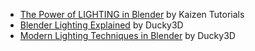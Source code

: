- [The Power of LIGHTING in Blender](https://www.youtube.com/watch?v=ElMM3u2MO5k) by Kaizen Tutorials
- [Blender Lighting Explained](https://www.youtube.com/watch?v=rbyYvmykjQs) by Ducky3D
- [Modern Lighting Techniques in Blender](https://www.youtube.com/watch?v=y6WKm62mhIo) by Ducky3D